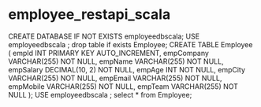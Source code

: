 # employee_restapi_scala

CREATE DATABASE IF NOT EXISTS employeedbscala;
USE employeedbscala ;
drop table if exists Employee;
CREATE TABLE Employee (
  empId INT PRIMARY KEY AUTO_INCREMENT,
  empCompany VARCHAR(255) NOT NULL,
  empName VARCHAR(255) NOT NULL,
  empSalary DECIMAL(10, 2) NOT NULL,
  empAge INT NOT NULL,
  empCity VARCHAR(255) NOT NULL,
  empEmail VARCHAR(255) NOT NULL,
  empMobile VARCHAR(255) NOT NULL,
  empTeam VARCHAR(255) NOT NULL
);
USE employeedbscala ;
select * from Employee;

